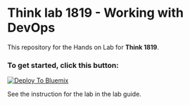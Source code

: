 #  Think lab 1819 - Working with DevOps 

This repository for the Hands on Lab for **Think 1819**.

### To get started, click this button:
[![Deploy To Bluemix](https://console.bluemix.net/devops/graphics/create_toolchain_button.png)](https://console.bluemix.net/devops/setup/deploy/?repository=https%3A//github.com/ibm-cloud-academy/Think-1819.git)

See the instruction for the lab in the lab guide.
